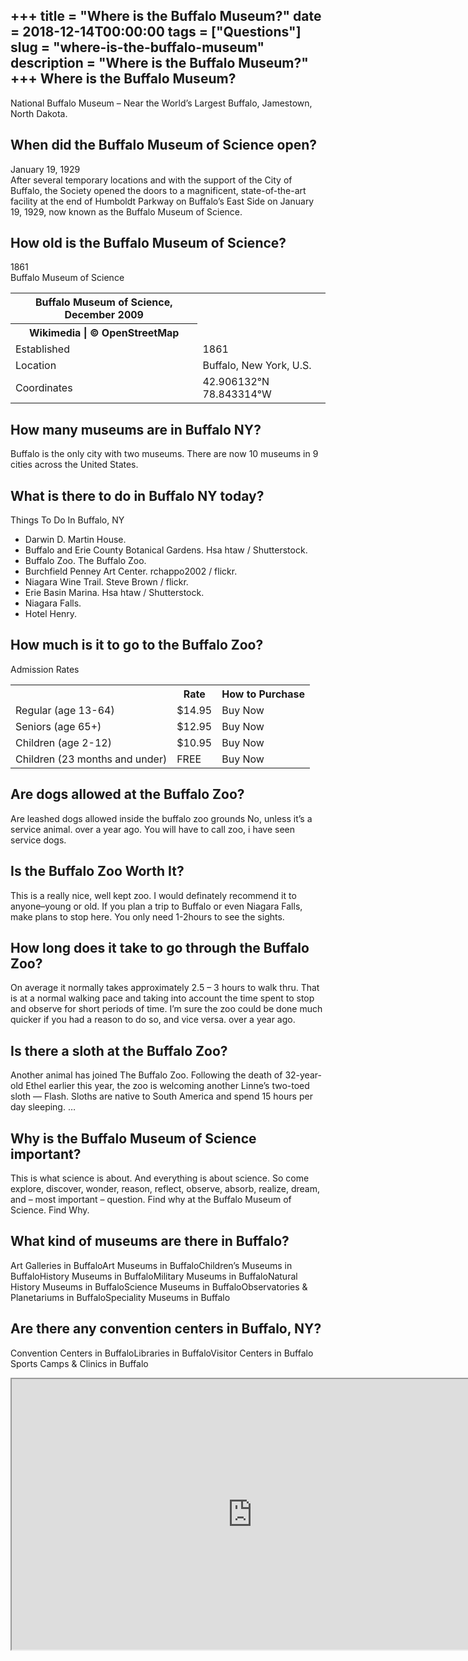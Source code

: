 +++
title = "Where is the Buffalo Museum?"
date = 2018-12-14T00:00:00
tags = ["Questions"]
slug = "where-is-the-buffalo-museum"
description = "Where is the Buffalo Museum?"
+++
Where is the Buffalo Museum?
----------------------------

National Buffalo Museum – Near the World’s Largest Buffalo, Jamestown, North Dakota.

When did the Buffalo Museum of Science open?
--------------------------------------------

January 19, 1929  
After several temporary locations and with the support of the City of Buffalo, the Society opened the doors to a magnificent, state-of-the-art facility at the end of Humboldt Parkway on Buffalo’s East Side on January 19, 1929, now known as the Buffalo Museum of Science.

How old is the Buffalo Museum of Science?
-----------------------------------------

1861  
Buffalo Museum of Science

<table><tr><th>Buffalo Museum of Science, December 2009</th></tr><tr><th>Wikimedia | © OpenStreetMap</th></tr><tr><td>Established</td><td>1861</td></tr><tr><td>Location</td><td>Buffalo, New York, U.S.</td></tr><tr><td>Coordinates</td><td>42.906132°N 78.843314°W</td></tr></table>

How many museums are in Buffalo NY?
-----------------------------------

Buffalo is the only city with two museums. There are now 10 museums in 9 cities across the United States.

What is there to do in Buffalo NY today?
----------------------------------------

Things To Do In Buffalo, NY

- Darwin D. Martin House.
- Buffalo and Erie County Botanical Gardens. Hsa htaw / Shutterstock.
- Buffalo Zoo. The Buffalo Zoo.
- Burchfield Penney Art Center. rchappo2002 / flickr.
- Niagara Wine Trail. Steve Brown / flickr.
- Erie Basin Marina. Hsa htaw / Shutterstock.
- Niagara Falls.
- Hotel Henry.

How much is it to go to the Buffalo Zoo?
----------------------------------------

Admission Rates

<table><tr><th></th><th>Rate</th><th>How to Purchase</th></tr><tr><td>Regular (age 13-64)</td><td>$14.95</td><td>Buy Now</td></tr><tr><td>Seniors (age 65+)</td><td>$12.95</td><td>Buy Now</td></tr><tr><td>Children (age 2-12)</td><td>$10.95</td><td>Buy Now</td></tr><tr><td>Children (23 months and under)</td><td>FREE</td><td>Buy Now</td></tr></table>

Are dogs allowed at the Buffalo Zoo?
------------------------------------

Are leashed dogs allowed inside the buffalo zoo grounds No, unless it’s a service animal. over a year ago. You will have to call zoo, i have seen service dogs.

Is the Buffalo Zoo Worth It?
----------------------------

This is a really nice, well kept zoo. I would definately recommend it to anyone–young or old. If you plan a trip to Buffalo or even Niagara Falls, make plans to stop here. You only need 1-2hours to see the sights.

How long does it take to go through the Buffalo Zoo?
----------------------------------------------------

On average it normally takes approximately 2.5 – 3 hours to walk thru. That is at a normal walking pace and taking into account the time spent to stop and observe for short periods of time. I’m sure the zoo could be done much quicker if you had a reason to do so, and vice versa. over a year ago.

Is there a sloth at the Buffalo Zoo?
------------------------------------

Another animal has joined The Buffalo Zoo. Following the death of 32-year-old Ethel earlier this year, the zoo is welcoming another Linne’s two-toed sloth — Flash. Sloths are native to South America and spend 15 hours per day sleeping. …

Why is the Buffalo Museum of Science important?
-----------------------------------------------

This is what science is about. And everything is about science. So come explore, discover, wonder, reason, reflect, observe, absorb, realize, dream, and – most important – question. Find why at the Buffalo Museum of Science. Find Why.

What kind of museums are there in Buffalo?
------------------------------------------

Art Galleries in BuffaloArt Museums in BuffaloChildren’s Museums in BuffaloHistory Museums in BuffaloMilitary Museums in BuffaloNatural History Museums in BuffaloScience Museums in BuffaloObservatories &amp; Planetariums in BuffaloSpeciality Museums in Buffalo

Are there any convention centers in Buffalo, NY?
------------------------------------------------

Convention Centers in BuffaloLibraries in BuffaloVisitor Centers in Buffalo Sports Camps &amp; Clinics in Buffalo

<iframe allow="accelerometer; autoplay; clipboard-write; encrypted-media; gyroscope; picture-in-picture" allowfullscreen="" class="__youtube_prefs__  epyt-is-override  no-lazyload" data-no-lazy="1" data-origheight="433" data-origwidth="770" data-skipgform_ajax_framebjll="" height="433" id="_ytid_49710" loading="lazy" src="https://www.youtube.com/embed/f_fejJTUKr8?enablejsapi=1&autoplay=0&cc_load_policy=0&cc_lang_pref=&iv_load_policy=1&loop=0&modestbranding=0&rel=1&fs=1&playsinline=0&autohide=2&theme=dark&color=red&controls=1&" title="YouTube player" width="770"></iframe>